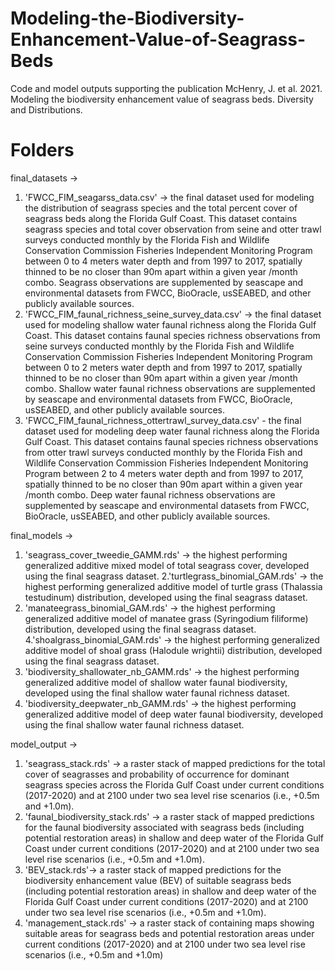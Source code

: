 # Modeling-the-Biodiversity-Enhancement-Value-of-Seagrass-Beds

Code and model outputs supporting the publication McHenry, J. et al. 2021. Modeling the biodiversity enhancement value of seagrass beds. Diversity and Distributions.

# Folders
final_datasets ->
1. 'FWCC_FIM_seagarss_data.csv' ->  the final dataset used for modeling the distribution of seagrass species and the total percent cover of seagrass beds along the Florida Gulf Coast. This dataset contains seagrass species and total cover observation from seine and otter trawl surveys conducted monthly by the Florida Fish and Wildlife Conservation Commission Fisheries Independent Monitoring Program between 0 to 4 meters water depth and from 1997 to 2017, spatially thinned to be no closer than 90m apart within a given year /month combo. Seagrass observations are supplemented by seascape and environmental datasets from FWCC, BioOracle, usSEABED, and other publicly available sources.
2. 'FWCC_FIM_faunal_richness_seine_survey_data.csv' -> the final dataset used for modeling shallow water faunal richness along the Florida Gulf Coast. This dataset contains faunal species richness observations from seine surveys conducted monthly by the Florida Fish and Wildlife Conservation Commission Fisheries Independent Monitoring Program between 0 to 2 meters water depth and from 1997 to 2017, spatially thinned to be no closer than 90m apart within a given year /month combo. Shallow water faunal richness observations are supplemented by seascape and environmental datasets from FWCC, BioOracle, usSEABED, and other publicly available sources.
3. 'FWCC_FIM_faunal_richness_ottertrawl_survey_data.csv' - the final dataset used for modeling deep water faunal richness along the Florida Gulf Coast. This dataset contains faunal species richness observations from otter trawl surveys conducted monthly by the Florida Fish and Wildlife Conservation Commission Fisheries Independent Monitoring Program between 2 to 4 meters water depth and from 1997 to 2017, spatially thinned to be no closer than 90m apart within a given year /month combo. Deep water faunal richness observations are supplemented by seascape and environmental datasets from FWCC, BioOracle, usSEABED, and other publicly available sources.

final_models -> 
1. 'seagrass_cover_tweedie_GAMM.rds' -> the highest performing generalized additive mixed model of total seagrass cover, developed using the final seagrass dataset.
2.'turtlegrass_binomial_GAM.rds' -> the highest performing generalized additive model of turtle grass (Thalassia testudinum) distribution, developed using the final seagrass dataset.
3. 'manateegrass_binomial_GAM.rds' -> the highest performing generalized additive model of manatee grass (Syringodium filiforme) distribution, developed using the final seagrass dataset.
4.'shoalgrass_binomial_GAM.rds' -> the highest performing generalized additive model of shoal grass (Halodule wrightii) distribution, developed using the final seagrass dataset.
5. 'biodiversity_shallowater_nb_GAMM.rds' -> the highest performing generalized additive model of shallow water faunal biodiversity, developed using the final shallow water faunal richness dataset.
6. 'biodiversity_deepwater_nb_GAMM.rds' -> the highest performing generalized additive model of deep water faunal biodiversity, developed using the final shallow water faunal richness dataset.

model_output ->
1. 'seagrass_stack.rds' -> a raster stack of mapped predictions for the total cover of seagrasses and probability of occurrence for dominant seagrass species across the Florida Gulf Coast under current conditions (2017-2020) and at 2100 under two sea level rise scenarios (i.e., +0.5m and +1.0m). 
2. 'faunal_biodiversity_stack.rds' -> a raster stack of mapped predictions for the faunal biodiversity associated with seagrass beds (including potential restoration areas) in shallow and deep water of the Florida Gulf Coast under current conditions (2017-2020) and at 2100 under two sea level rise scenarios (i.e., +0.5m and +1.0m).
3. 'BEV_stack.rds'-> a raster stack of mapped predictions for the biodiversity enhancement value (BEV) of suitable seagrass beds (including potential restoration areas) in shallow and deep water of the Florida Gulf Coast under current conditions (2017-2020) and at 2100 under two sea level rise scenarios (i.e., +0.5m and +1.0m).
4. 'management_stack.rds' -> a raster stack of containing maps showing suitable areas for seagrass beds and potential restoration areas under current conditions (2017-2020) and at 2100 under two sea level rise scenarios (i.e., +0.5m and +1.0m)


